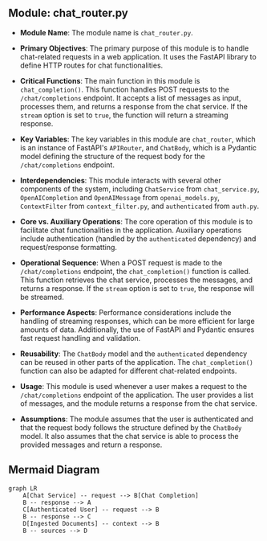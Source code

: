 ## Module: chat_router.py
- **Module Name**: The module name is `chat_router.py`.

- **Primary Objectives**: The primary purpose of this module is to handle chat-related requests in a web application. It uses the FastAPI library to define HTTP routes for chat functionalities. 

- **Critical Functions**: The main function in this module is `chat_completion()`. This function handles POST requests to the `/chat/completions` endpoint. It accepts a list of messages as input, processes them, and returns a response from the chat service. If the `stream` option is set to `true`, the function will return a streaming response.

- **Key Variables**: The key variables in this module are `chat_router`, which is an instance of FastAPI's `APIRouter`, and `ChatBody`, which is a Pydantic model defining the structure of the request body for the `/chat/completions` endpoint.

- **Interdependencies**: This module interacts with several other components of the system, including `ChatService` from `chat_service.py`, `OpenAICompletion` and `OpenAIMessage` from `openai_models.py`, `ContextFilter` from `context_filter.py`, and `authenticated` from `auth.py`.

- **Core vs. Auxiliary Operations**: The core operation of this module is to facilitate chat functionalities in the application. Auxiliary operations include authentication (handled by the `authenticated` dependency) and request/response formatting.

- **Operational Sequence**: When a POST request is made to the `/chat/completions` endpoint, the `chat_completion()` function is called. This function retrieves the chat service, processes the messages, and returns a response. If the `stream` option is set to `true`, the response will be streamed.

- **Performance Aspects**: Performance considerations include the handling of streaming responses, which can be more efficient for large amounts of data. Additionally, the use of FastAPI and Pydantic ensures fast request handling and validation.

- **Reusability**: The `ChatBody` model and the `authenticated` dependency can be reused in other parts of the application. The `chat_completion()` function can also be adapted for different chat-related endpoints.

- **Usage**: This module is used whenever a user makes a request to the `/chat/completions` endpoint of the application. The user provides a list of messages, and the module returns a response from the chat service.

- **Assumptions**: The module assumes that the user is authenticated and that the request body follows the structure defined by the `ChatBody` model. It also assumes that the chat service is able to process the provided messages and return a response.
## Mermaid Diagram
```mermaid
graph LR
    A[Chat Service] -- request --> B[Chat Completion]
    B -- response --> A
    C[Authenticated User] -- request --> B
    B -- response --> C
    D[Ingested Documents] -- context --> B
    B -- sources --> D
```
